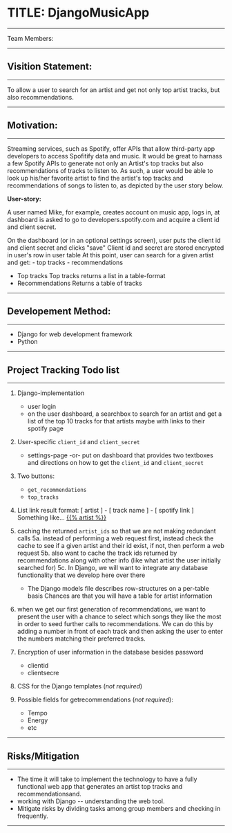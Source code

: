 # TITLE: DjangoMusicApp
-----
Team Members:


-----

## Visition Statement: 

-----

To allow a user to search for an artist and get not only top artist tracks, but also recommendations. 

-----

## Motivation: 
-----
Streaming services, such as Spotify, offer APIs that allow third-party app developers to access Spofitify data and music.  It would be great to harnass a few Spotify APIs to generate not only an Artist's top tracks but also recommendations of tracks to listen to.  As such, a user would be able to look up his/her favorite artist to find the artist's top tracks and recommendations of songs to listen to, as depicted by the user story below. 

**User-story:**

A user named Mike, for example, creates account on music app, logs in, at dashboard is asked to go to developers.spotify.com and acquire a client id and client secret.

On the dashboard (or in an optional settings screen), user puts the client id and client secret and clicks "save"
Client id and secret are stored encrypted in user's row in user table
At this point, user can search for a given artist and get:
    - top tracks
    - recommendations
- Top tracks
    Top tracks returns a list in a table-format
- Recommendations
    Returns a table of tracks

-----
## Developement Method:
-----
- Django for web development framework
- Python

-----
## Project Tracking Todo list
-----
 
1. Django-implementation
    - user login
    - on the user dashboard, a searchbox to search for an artist and get a list of the top 10 tracks for that artists maybe with links to their spotify page

2. User-specific `client_id` and `client_secret`
    - settings-page -or- put on dashboard that provides two textboxes and directions on how to get the `client_id` and `client_secret`

3. Two buttons:
    - `get_recommendations`
    - `top_tracks`

4. List link result format:
    [ artist ] - [ track name ] - [ spotify link ] 
    Something like...
    <a href="https://myapp.com/search?q={{% artist %}}">{{% artist %}}</a> 

5. caching the returned `artist_ids` so that we are not making redundant calls
5a. instead of performing a web request first, instead check the cache to see if a given artist and their id exist,
    if not, then perform a web request
5b. also want to cache the track ids returned by recommendations along with other info (like what artist the user initially searched for)
5c. In Django, we will want to integrate any database functionality that we develop here over there
    - The Django models file describes row-structures on a per-table basis
      Chances are that you will have a table for artist information

6. when we get our first generation of recommendations, we want to present the user with a chance to select which songs they like the most in order to seed further calls to recommendations. We can do this by adding a number in front of each track and then asking the user to enter the numbers matching their preferred tracks.

7.  Encryption of user information in the database besides password
    - clientid
    - clientsecre

8. CSS for the Django templates (*not required*)

9. Possible fields for getrecommendations (*not required*):
    - Tempo
    - Energy
    - etc
-----
## Risks/Mitigation
-----

- The time it will take to implement the technology to have a fully functional web app that generates an artist top tracks and recommendationsand.
-  working with Django -- understanding the web tool. 
- Mitigate risks by dividing tasks among group members and checking in frequently. 
-----
